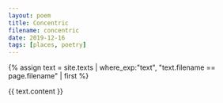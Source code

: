```yaml
---
layout: poem
title: Concentric
filename: concentric
date: 2019-12-16
tags: [places, poetry]
---
```


{% assign text = site.texts
    | where_exp:"text", "text.filename == page.filename" 
    | first %}

{{ text.content }}

